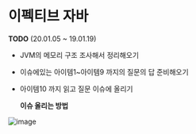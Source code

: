 # 이펙티브 자바



**TODO** (20.01.05 ~ 19.01.19)

- JVM의 메모리 구조 조사해서 정리해오기 

- 이슈에있는 아이템1~아이템9 까지의 질문의 답 준비해오기

- 아이템10 까지 읽고 질문 이슈에 올리기

  **이슈 올리는 방법**

![image](https://user-images.githubusercontent.com/26649731/103642160-1b801680-4f96-11eb-8739-cd070514493c.png)

  
  
